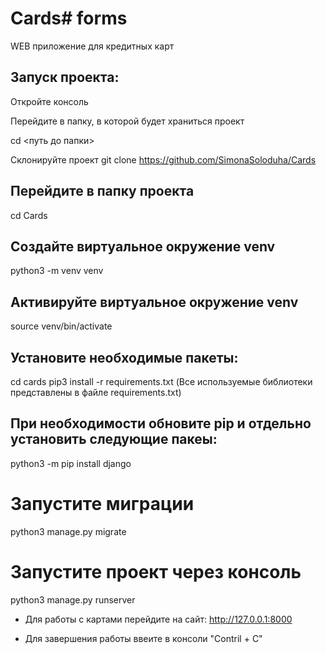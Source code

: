 # Cards# forms
WEB приложение для кредитных карт

## Запуск проекта:

Откройте консоль

Перейдите в папку, в которой будет храниться проект

cd <путь до папки>

Склонируйте проект
git clone https://github.com/SimonaSoloduha/Cards

## Перейдите в папку проекта
cd Cards

## Создайте виртуальное окружение venv
python3 -m venv venv

## Активируйте виртуальное окружение venv
source venv/bin/activate

## Установите необходимые пакеты:

cd cards
pip3 install -r requirements.txt
(Все используемые библиотеки представлены в файле requirements.txt)

## При необходимости обновите pip и отдельно установить следующие пакеы: 

python3 -m pip install django

# Запустите миграции 

python3 manage.py migrate  

# Запустите проект через консоль 

python3 manage.py runserver 

* Для работы с картами перейдите на сайт: 
http://127.0.0.1:8000

* Для завершения работы ввеите в консоли "Contril + C"
